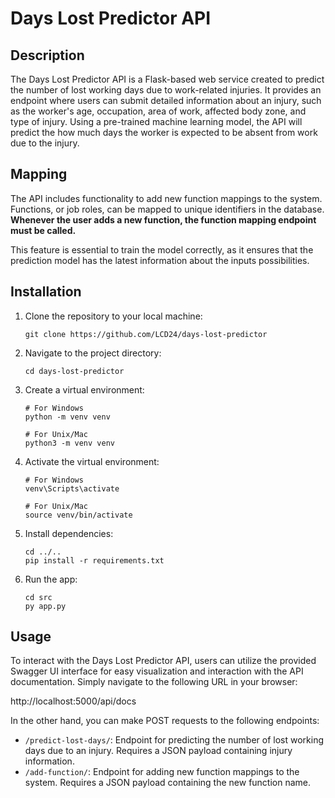 # Days Lost Predictor API

## Description

The Days Lost Predictor API is a Flask-based web service created to predict the number of lost working days due to work-related injuries. It provides an endpoint where users can submit detailed information about an injury, such as the worker's age, occupation, area of work, affected body zone, and type of injury. Using a pre-trained machine learning model, the API will predict the how much days the worker is expected to be absent from work due to the injury.

## Mapping
The API includes functionality to add new function mappings to the system. Functions, or job roles, can be mapped to unique identifiers in the database. **Whenever the user adds a new function, the function mapping endpoint must be called.**

This feature is essential to train the model correctly, as it ensures that the prediction model has the latest information about the inputs possibilities.

## Installation

1. Clone the repository to your local machine:

    ```
    git clone https://github.com/LCD24/days-lost-predictor
    ```

2. Navigate to the project directory:

    ```
    cd days-lost-predictor
    ```

3. Create a virtual environment:

    ```
    # For Windows
    python -m venv venv

    # For Unix/Mac
    python3 -m venv venv
    ```

4. Activate the virtual environment:

    ```
    # For Windows
    venv\Scripts\activate

    # For Unix/Mac
    source venv/bin/activate
    ```

5. Install dependencies:

    ```
    cd ../..
    pip install -r requirements.txt
    ```

6. Run the app:

    ```
    cd src
    py app.py
    ```

## Usage

To interact with the Days Lost Predictor API, users can utilize the provided Swagger UI interface for easy visualization and interaction with the API documentation. Simply navigate to the following URL in your browser:

http://localhost:5000/api/docs

In the other hand, you can make POST requests to the following endpoints:

- `/predict-lost-days/`: Endpoint for predicting the number of lost working days due to an injury. Requires a JSON payload containing injury information.
- `/add-function/`: Endpoint for adding new function mappings to the system. Requires a JSON payload containing the new function name.